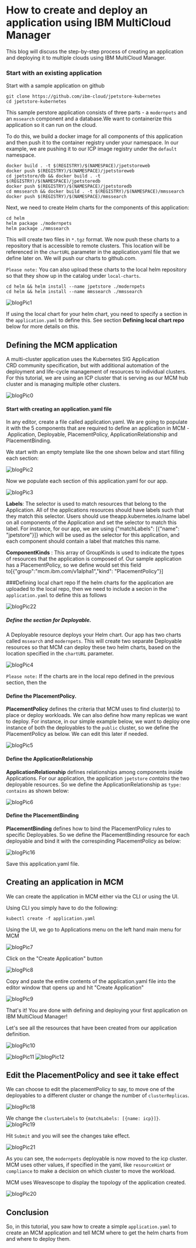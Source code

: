# How to create and deploy an application using IBM MultiCloud Manager


This blog will discuss the step-by-step process of creating an application and deploying it to multiple clouds using IBM MultiCloud Manager.


### Start with an existing application
Start with a sample application on github

    git clone https://github.com/ibm-cloud/jpetstore-kubernetes
    cd jpetstore-kubernetes

This sample perstore application consists of three parts - a `modernpets` and an `mssearch` component and a database.We want to containerize this application so it can run on the cloud. 

To do this, we build a docker image for all components of this application and then push it to the container registry under your namespace. In our example, we are pushing it to our ICP image registry under the `default` namespace.

    docker build . -t $(REGISTRY)/$(NAMESPACE)/jpetstoreweb
    docker push $(REGISTRY)/$(NAMESPACE)/jpetstoreweb
	cd jpetstore/db && docker build . -t $(REGISTRY)/$(NAMESPACE)/jpetstoredb
	docker push $(REGISTRY)/$(NAMESPACE)/jpetstoredb
    cd mmssearch && docker build . -t $(REGISTRY)/$(NAMESPACE)/mmssearch
	docker push $(REGISTRY)/$(NAMESPACE)/mmssearch


 Next, we need to create Helm charts for the components of this application:
    
    cd helm
    helm package ./modernpets
    helm package ./mmssearch

This will create two files in `*.tgz` format. We now push these charts to a repository that is accessible to remote clusters. This location will be referenced in the `chartURL` parameter in the application.yaml file that we define later on. We will push our charts to github.com.

`Please note:` You can also upload these charts to the local helm repository so that they show up in the catalog under `local-charts`.

    cd helm && helm install --name jpetstore ./modernpets
	cd helm && helm install --name mmssearch ./mmssearch

 ![blogPic1](./pics/blogPic1.png)

 If using the local chart for your helm chart, you need to specify a section in the `application.yaml` to define this. See section **Defining local chart repo** below for more details on this.



## Defining the MCM application

A multi-cluster application uses the Kubernetes SIG Application CRD community specification, but with additional automation of the deployment and life-cycle management of resources to individual clusters.
For this tutorial, we are using an ICP cluster that is serving as our MCM hub cluster and is managing multiple other clusters.

![blogPic0](./pics/blogPic0.png)


#### Start with creating an application.yaml file
In any editor, create a file called application.yaml. We are going to populate it with the 5 components that are required to define an application in MCM - Application, Deployable, PlacementPolicy, ApplicationRelationship and PlacementBinding. 

We start with an empty template like the one shown below and start filling each section:

![blogPic2](./pics/blogPic2.png)


Now we populate each section of this application.yaml for our app.

![blogPic3](./pics/blogPic3.png)

**Labels**: The selector is used to match resources that belong to the Application. All of the applications resources should have labels such that they match this selector. Users should use theapp.kubernetes.io/name label on all components of the Application and set the selector to match this label. For instance, for our app, we are using {"matchLabels": [{"name": "jpetstore"}]} which will be used as the selector for this application, and each component should contain a label that matches this name.

**ComponentKinds** : This array of GroupKinds is used to indicate the types of resources that the application is composed of. Our sample application  has a PlacementPolicy, so we define would set this field to[{"group":"mcm.ibm.com/v1alpha1","kind": "PlacementPolicy"}]



###Defining local chart repo
If the helm charts for the application are uploaded to the local repo, then we need to include a secion in the `application.yaml` to define this as follows

![blogPic22](./pics/blogPic22.png)


##### Define the section for Deployable. 
A Deployable resource deploys your Helm chart. Our app has two charts called `mssearch` and `modernpets`. This will create two separate Deployable resources so that MCM can deploy these two helm charts, based on the location specified in the `chartURL` parameter.

![blogPic4](./pics/blogPic4.png)

`Please note:` If the charts are in the local repo defined in the previous section, then the 




#### Define the PlacementPolicy. 
**PlacementPolicy** defines the criteria that MCM uses to find cluster(s) to place or deploy workloads. We can also define how many replicas we want to deploy. For instance, in our simple example below, we want to deploy one instance of both the deployables to the `public` cluster, so we define the PlacementPolicy as below. We can edit this later if needed.


![blogPic5](./pics/blogPic5.png)



#### Define the ApplicationRelationship 
**ApplicationRelationship** defines relationships among components inside Applications. For our application, the application `jpetstore` *contains* the two deployable resources. So we define the ApplicationRelationship as `type: contains` as shown below:

![blogPic6](./pics/blogPic6.png)


#### Define the PlacementBinding
**PlacementBinding** defines how to bind the PlacementPolicy rules to specific Deployables. So we define the PlacementBinding resource for each deployable and bind it with the correspinding PlacementPolicy as below:

![blogPic16](./pics/blogPic16.png)


Save this application.yaml file. 


## Creating an application in MCM
We can create the application in MCM either via the CLI or using the UI. 

Using CLI you simply have to do the following:


    kubectl create -f application.yaml


Using the UI, we go to Applications menu on the left hand main menu for MCM

![blogPic7](./pics/blogPic7.png)


Click on the "Create Application" button

![blogPic8](./pics/blogPic8.png)


Copy and paste the entire contents of the application.yaml file into the editor window that opens up and hit "Create Application"

![blogPic9](./pics/blogPic9.png)
 

That's it! You are done with defining and deploying your first application on IBM MultiCloud Manager!




Let's see all the resources that have been created from our application definition.

![blogPic10](./pics/blogPic10.png)

![blogPic11](./pics/blogPic11.png)
![blogPic12](./pics/blogPic12.png)




## Edit the PlacementPolicy and see it take effect

We can choose to edit the placementPolicy to say, to move one of the deployables to a different cluster or change the number of `clusterReplicas`. 


![blogPic18](./pics/blogPic18.png)

We change the `clusterLabels` to `{matchLabels: [{name: icp}]}`. 
![blogPic19](./pics/blogPic19.png)


Hit `Submit` and you will see the changes take effect.

![blogPic21](./pics/blogPic21.png)

As you can see, the `modernpets` deployable is now moved to the icp cluster. MCM uses other values, if specified in the yaml, like `resourceHint` or `compliance` to make a decision on which cluster to move the workload.

MCM uses Weavescope to display the topology of the application created. 

![blogPic20](./pics/blogPic20.png)


## Conclusion
So, in this tutorial, you saw how to create a simple `application.yaml` to create an MCM application and tell MCM where to get the helm charts from and where to deploy them. 

